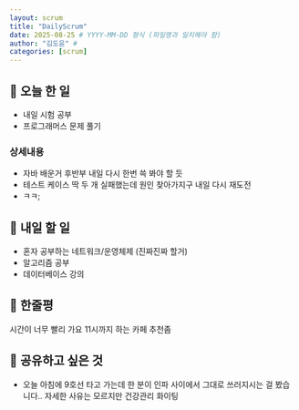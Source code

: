 ```yaml
---
layout: scrum
title: "DailyScrum"
date: 2025-08-25 # YYYY-MM-DD 형식 (파일명과 일치해야 함)
author: "김도윤" # 
categories: [scrum]
---
```


## 📝 오늘 한 일

- 내일 시험 공부
- 프로그래머스 문제 풀기

### 상세내용
- 자바 배운거 후반부 내일 다시 한번 쓱 봐야 할 듯
- 테스트 케이스 딱 두 개 실패했는데 원인 찾아가지구 내일 다시 재도전
- ㅋㅋ;

## 🎯 내일 할 일
- 혼자 공부하는 네트워크/운영체제 (진짜진짜 할거)
- 알고리즘 공부
- 데이터베이스 강의

## 💭 한줄평

시간이 너무 빨리 가요
11시까지 하는 카페 추천좀

## 🔗 공유하고 싶은 것
- 오늘 아침에 9호선 타고 가는데 한 분이 인파 사이에서 그대로 쓰러지시는 걸 봤습니다.. 자세한 사유는 모르지만 건강관리 화이팅


